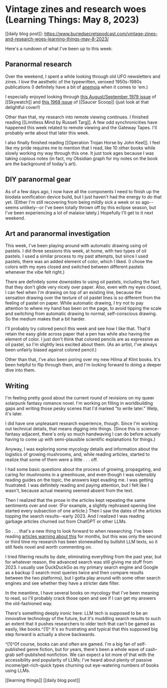 # Vintage zines and research woes (Learning Things: May 8, 2023)

[[daily blog post]]: https://www.buriedsecretspodcast.com/vintage-zines-and-research-woes-learning-things-may-8-2023/

Here's a rundown of what I've been up to this week: 

## Paranormal research
Over the weekend, I spent a while looking through old UFO newsletters and zines. I *love* the aesthetic of the typewritten, xeroxed 1950s-1980s publications (I definitely have a bit of [anemoia](https://www.buriedsecretspodcast.com/spirit-boxes-and-paranormal-nostalgia/#nostalgia-and-anemoia) when it comes to 'em.)

I especially enjoyed looking through [this August/September 1979 issue](https://archive.org/details/Skywatch_No_33/mode/2up) of [[Skywatch]] and [this 1968 issue](https://archive.org/details/Saucer_Scoop_vol_3_no_08/mode/2up) of [[Saucer Scoop]] (just look at that delightful cover!)

Other than that, my research into remote viewing continues. I finished reading [[Limitless Mind by Russell Targ]]. A few odd synchronicities have happened this week related to remote viewing and the Gateway Tapes. I'll probably write about that later this week.

I also finally finished reading [[Operation Trojan Horse by John Keel]]. I feel like my pride requires me to mention that I read, like 10 other books while slowly working my way through this one. It just took ages because I was taking copious notes (in fact, my Obsidian graph for my notes on the book are the background of today's art).

## DIY paranormal gear
As of a few days ago, I now have all the components I need to finish up the biodata sonification device build, but I just haven't had the energy to do that yet. (Either I'm still recovering from being mildly sick a week or so ago--seems unlikely--or I've been totally thrown off by this eclipse season, but I've been experiencing a lot of malaise lately.) Hopefully I'll get to it next weekend.

## Art and paranormal investigation
This week, I've been playing around with automatic drawing using oil pastels. I did three sessions this week, at home, with two types of oil pastels. I used a similar process to my past attempts, but since I used pastels, there was an added element of color, which I liked. (I chose the colors with my eyes closed and switched between different pastels whenever the vibe felt right.) 

There are definitely some downsides to using oil pastels, including the fact that they don't glide very nicely over paper. Also, even with my eyes closed, I can feel when I'm drawing on top of an existing line, because the sensation drawing over the texture of oil pastel lines is so different from the feeling of pastel on paper. While automatic drawing, I try not to pay attention to where my hand has been on the page, to avoid tipping the scale and switching from automatic drawing to normal, self-conscious drawing. So the medium makes that a bit harder.

I'll probably try colored pencil this week and see how I like that. That'd retain the easy glide across paper that a pen has while also having the element of color. I just don't think that colored pencils are as expressive as oil pastel, so I'm slightly less excited about them. (As an artist, I've always been unfairly biased against colored pencil.)

Other than that, I've also been poring over my new Hilma af Klint books. It's been helpful to flip through them, and I'm looking forward to doing a deeper dive into them.

## Writing
I'm feeling pretty good about the current round of revisions on my queer solarpunk fantasy romance novel. I'm working on filling in worldbuilding gaps and writing those pesky scenes that I'd marked "to write later." Welp, it's later. 

I did have one unpleasant research experience, though. Since I'm working out technical details, that means digging into things. (Since this is science-fantasy adjacent, there's only so much handwaving I can do before actually having to come up with semi-plausible scientific explanations for things.) 

Anyway, I was exploring some mycology details and information about the logistics of growing mushrooms, and, while reading articles, started to realize that some of them were a little . . . off. 

I had some basic questions about the process of growing, propagating, and caring for mushrooms in a greenhouse, and even though I was ostensibly reading guides on the topic, the answers kept evading me. I was getting frustrated. I was definitely reading and paying attention, but I felt like I wasn't, because actual meaning seemed absent from the text.

Then I realized that the prose in the articles kept repeating the same sentiments over and over. (For example, a slightly rephrased opening line started every subsection of one article.) Then I saw the dates of the articles topping the search results--early 2023. And I realized I was reading garbage articles churned out from ChatGPT or other LLMs.

So . . . that's a new thing to look forward to when researching. I've been reading [articles warning about this](https://www.thenation.com/article/culture/internet-archive-publishers-lawsuit-chatbot/) for months, but this was only the second or third time my research has been stonewalled by bullshit LLM texts, so it still feels novel and worth commenting on.

I tried filtering results by date, eliminating everything from the past year, but for whatever reason, the advanced search was still giving me stuff from 2023. I usually use DuckDuckGo as my primary search engine and Google as a backup (I search most queries twice and then compare results between the two platforms), but I gotta play around with some other search engines and see whether they have a stricter date filter.

In the meantime, I have several books on mycology that I've been meaning to read, so I'll probably crack those open and see if I can get my answers the old-fashioned way. 

There's something deeply ironic here: LLM tech is supposed to be an innovative technology of the future, but it's muddling search results to such an extent that it pushes researchers to older tech that can't be gamed as easily, like books.^[1]^ It's so frustrating and typical that this supposed big step forward is actually a shove backwards.



^[1]^Of course, books can and often are gamed. I'm a big fan of self-published genre fiction, but for years, there's been a whole wave of cash-grab self-published nonfiction. We can expect a lot more of that with the accessibility and popularity of LLMs; I've heard about plenty of passive income/get-rich-quick types churning out eye-watering numbers of books using LLMs. 

[[learning things]] [[daily blog post]]